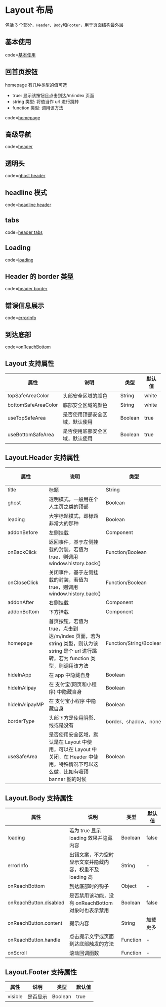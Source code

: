 # Layout 布局

包括 3 个部分，`Header`、`Body`和`Footer`，用于页面结构最外层

## 基本使用

code=[基本使用](layout)

## 回首页按钮

homepage 有几种类型的值可选

- true: 显示该按钮且点击到达/m/index 页面
- string 类型: 将值当作 url 进行跳转
- function 类型: 调用该方法

code=[homepage](layout_header_homepage)

## 高级导航

code=[header](layout_header)

## 透明头

code=[ghost header](layout_ghost)

## headline 模式

code=[headline header](layout_headline)

## tabs

code=[header tabs](layout_tabs)

## Loading

code=[loading](layout_loading)

## Header 的 border 类型

code=[header border](layout_border_type)

## 错误信息展示

code=[errorInfo](layout_error_info)

## 到达底部

code=[onReachBottom](layout_reach_bottom)

## Layout 支持属性

| 属性                | 说明                           | 类型    | 默认值 |
| ------------------- | ------------------------------ | ------- | ------ |
| topSafeAreaColor    | 头部安全区域的颜色             | String  | white  |
| bottomSafeAreaColor | 底部安全区域的颜色             | String  | white  |
| useTopSafeArea      | 是否使用顶部安全区域，默认使用 | Boolean | true   |
| useBottomSafeArea   | 是否使用底部安全区域，默认使用 | Boolean | true   |

## Layout.Header 支持属性

| 属性           | 说明                                                                                                                                | 类型                    | 默认值 |
| -------------- | ----------------------------------------------------------------------------------------------------------------------------------- | ----------------------- | ------ |
| title          | 标题                                                                                                                                | String                  | -      |
| ghost          | 透明模式，一般用在个人主页之类的顶部                                                                                                | Boolean                 | false  |
| leading        | 大字标题模式，即标题非常大的那种                                                                                                    | Boolean                 | false  |
| addonBefore    | 左侧挂载                                                                                                                            | Component               | -      |
| onBackClick    | 返回事件，基于左侧挂载的封装，若值为 true，则调用 window.history.back()                                                             | Function/Boolean        | -      |
| onCloseClick   | 关闭事件，基于左侧挂载的封装，若值为 true，则调用 window.history.back()                                                             | Function/Boolean        | -      |
| addonAfter     | 右侧挂载                                                                                                                            | Component               | -      |
| addonBottom    | 下方挂载                                                                                                                            | Component               | -      |
| homepage       | 首页按钮，若值为 true，点击到达/m/index 页面，若为 string 类型，则认为该 string 是个 url 进行跳转，若为 function 类型，则调用该方法 | Function/String/Boolean | -      |
| hideInApp      | 在 app 中隐藏自身                                                                                                                   | Boolean                 | false  |
| hideInAlipay   | 在 支付宝(网页和小程序) 中隐藏自身                                                                                                  | Boolean                 | false  |
| hideInAlipayMP | 在 支付宝小程序 中隐藏自身                                                                                                          | Boolean                 | false  |
| borderType     | 头部下方是使用阴影、线或是没有                                                                                                      | border、shadow、none    | none   |
| useSafeArea    | 是否使用安全区域，默认是在 Layout 中使用，可以在 Layout 中关闭，在 Header 中使用，特殊情况下可以这么做，比如有吸顶 banner 图的时候  | Boolean                 | false  |

## Layout.Body 支持属性

| 属性                   | 说明                                                      | 类型     | 默认值   |
| ---------------------- | --------------------------------------------------------- | -------- | -------- |
| loading                | 若为 true 显示 loading 效果并隐藏内容                     | Boolean  | false    |
| errorInfo              | 出错文案，不为空时显示文案并隐藏内容，权重不及 loading 高 | String   | -        |
| onReachBottom          | 到达底部时的钩子                                          | Object   | -        |
| onReachButton.disabled | 是否禁用该功能，没有 onReachBottom 对象时也表示禁用       | Boolean  | false    |
| onReachButton.content  | 提示内容                                                  | String   | 加载更多 |
| onReachButton.handle   | 点击提示文字或页面到达底部触发的方法                      | Function | -        |
| onScroll               | 滚动回调函数                                              | Function | -        |

## Layout.Footer 支持属性

| 属性    | 说明     | 类型    | 默认值 |
| ------- | -------- | ------- | ------ |
| visible | 是否显示 | Boolean | true   |
